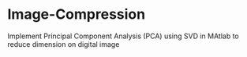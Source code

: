 # Image-Compression
Implement Principal Component Analysis (PCA) using SVD in MAtlab to reduce dimension on digital image
